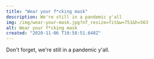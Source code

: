 ```yaml
---
title: "Wear your f*cking mask"
description: We're still in a pandemic y'all
img: /img/wear-your-mask.jpg?nf_resize=fit&w=751&h=563
alt: Wear your f*cking mask
created: "2020-11-06 T10:58:51.640Z"
---
```


Don't forget, we're still in a pandemic y'all.